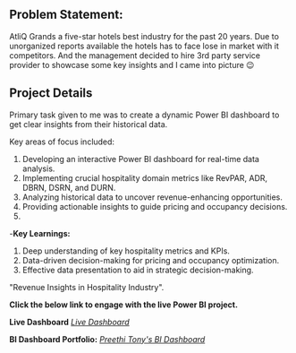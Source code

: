 ## Problem Statement:

AtliQ Grands a five-star hotels best industry for the past 20 years. Due to unorganized reports available the hotels has to face lose in market with it competitors. And the management decided to hire 3rd party service provider to showcase some key insights and I came into picture 😉

## Project Details

Primary task given to me was to create a dynamic Power BI dashboard to get clear insights from their historical data.

Key areas of focus included:

1. Developing an interactive Power BI dashboard for real-time data analysis.
2. Implementing crucial hospitality domain metrics like RevPAR, ADR, DBRN, DSRN, and DURN.
3. Analyzing historical data to uncover revenue-enhancing opportunities.
4. Providing actionable insights to guide pricing and occupancy decisions.
5. 
-**Key Learnings:**

1. Deep understanding of key hospitality metrics and KPIs.
2. Data-driven decision-making for pricing and occupancy optimization.
3. Effective data presentation to aid in strategic decision-making.
   
"Revenue Insights in Hospitality Industry".

**Click the below link to engage with the live Power BI project.**

**Live Dashboard** _[Live Dashboard](https://app.powerbi.com/view?r=eyJrIjoiYzQ2ODQzZWUtMDM5MS00NzJiLTg5MmMtZWY5NzlkMzg5ZmFmIiwidCI6ImM2ZTU0OWIzLTVmNDUtNDAzMi1hYWU5LWQ0MjQ0ZGM1YjJjNCJ9)_

**BI Dashboard Portfolio:** _[Preethi Tony's BI Dashboard](https://www.novypro.com/profile_projects/preethitony)_
